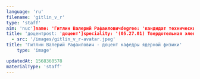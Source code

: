 ```yaml
---
language: 'ru'
filename: 'gitlin_v_r'
type: 'staff'
aim: 'nuc']name: 'Гитлин Валерий Рафаиловичdegree: 'кандидат технических наук'
title: 'доцентpost: 'доцент']speciality: '(05.27.01) Твердотельная электроника, радиоэлектронные компоненты, микро- и наноэлектроника на квантовых эффектахcontacts: []avatar:
  - src: '/images/gitlin_v_r-avatar.jpeg'
title: 'Гитлин Валерий Рафаилович - доцент кафедры ядерной физики'
    type: 'image'

updatedAt: 1568360578
materialType: 'staff'
---
```


